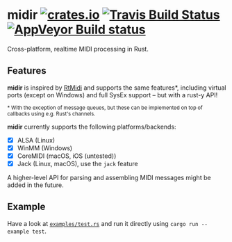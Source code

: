 # midir [![crates.io](https://img.shields.io/crates/v/midir.svg)](https://crates.io/crates/midir) [![Travis Build Status](https://travis-ci.org/Boddlnagg/midir.svg?branch=master)](https://travis-ci.org/Boddlnagg/midir?branch=master) [![AppVeyor Build status](https://ci.appveyor.com/api/projects/status/atit0teb38s2am2y/branch/master?svg=true)](https://ci.appveyor.com/project/Boddlnagg/midir)

Cross-platform, realtime MIDI processing in Rust.

## Features
**midir** is inspired by [RtMidi](https://github.com/thestk/rtmidi) and supports the same features*, including virtual ports (except on Windows) and full SysEx support – but with a rust-y API!

<sup>* With the exception of message queues, but these can be implemented on top of callbacks using e.g. Rust's channels.</sup>

**midir** currently supports the following platforms/backends: 
- [x] ALSA (Linux)
- [x] WinMM (Windows)
- [x] CoreMIDI (macOS, iOS (untested))
- [x] Jack (Linux, macOS), use the `jack` feature

A higher-level API for parsing and assembling MIDI messages might be added in the future.

## Example
Have a look at [`examples/test.rs`](examples/test.rs) and run it directly using `cargo run --example test`.
